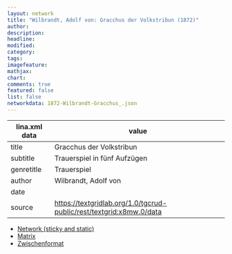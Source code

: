 ```yaml
---
layout: network
title: "Wilbrandt, Adolf von: Gracchus der Volkstribun (1872)"
author:
description:
headline:
modified:
category:
tags:
imagefeature: 
mathjax: 
chart: 
comments: true
featured: false
list: false
networkdata: 1872-Wilbrandt-Gracchus_.json
---
```

lina.xml data  | value
------------- | -------------
title|Gracchus der Volkstribun
subtitle|Trauerspiel in fünf Aufzügen
genretitle|Trauerspiel
author|Wilbrandt, Adolf von
date|
source|https://textgridlab.org/1.0/tgcrud-public/rest/textgrid:x8mw.0/data


* [Network (sticky and static)](/network460)
* [Matrix](/matrix460)
* [Zwischenformat](/lina460 )
